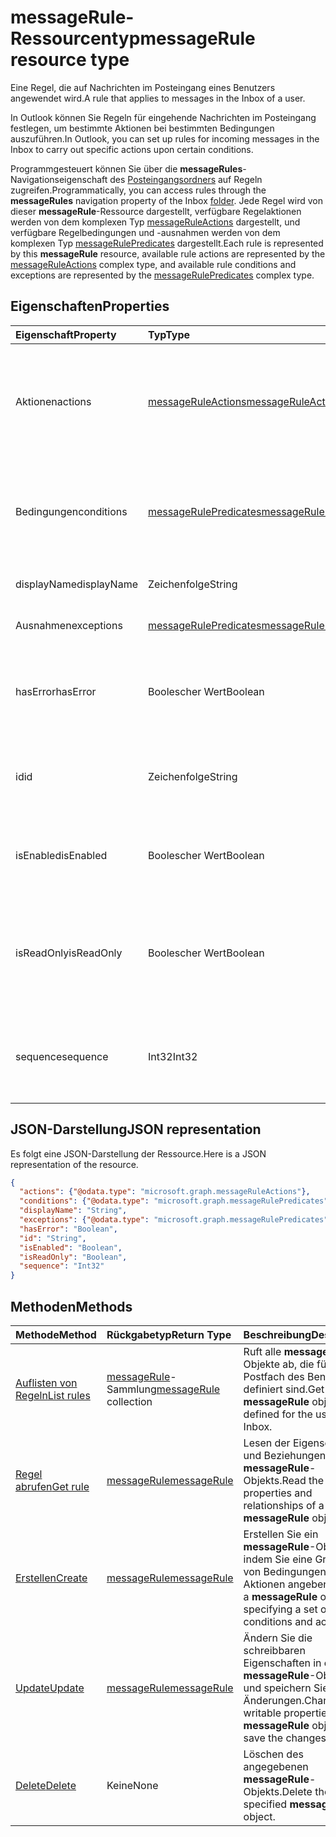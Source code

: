 # <a name="messagerule-resource-type"></a><span data-ttu-id="f69da-101">messageRule-Ressourcentyp</span><span class="sxs-lookup"><span data-stu-id="f69da-101">messageRule resource type</span></span>


<span data-ttu-id="f69da-102">Eine Regel, die auf Nachrichten im Posteingang eines Benutzers angewendet wird.</span><span class="sxs-lookup"><span data-stu-id="f69da-102">A rule that applies to messages in the Inbox of a user.</span></span>

<span data-ttu-id="f69da-103">In Outlook können Sie Regeln für eingehende Nachrichten im Posteingang festlegen, um bestimmte Aktionen bei bestimmten Bedingungen auszuführen.</span><span class="sxs-lookup"><span data-stu-id="f69da-103">In Outlook, you can set up rules for incoming messages in the Inbox to carry out specific actions upon certain conditions.</span></span> 

<span data-ttu-id="f69da-104">Programmgesteuert können Sie über die **messageRules**-Navigationseigenschaft des [Posteingangsordners](mailfolder.md) auf Regeln zugreifen.</span><span class="sxs-lookup"><span data-stu-id="f69da-104">Programmatically, you can access rules through the **messageRules** navigation property of the Inbox [folder](mailfolder.md).</span></span> <span data-ttu-id="f69da-105">Jede Regel wird von dieser **messageRule**-Ressource dargestellt, verfügbare Regelaktionen werden von dem komplexen Typ [messageRuleActions](messageruleactions.md) dargestellt, und verfügbare Regelbedingungen und -ausnahmen werden von dem komplexen Typ [messageRulePredicates](messagerulepredicates.md) dargestellt.</span><span class="sxs-lookup"><span data-stu-id="f69da-105">Each rule is represented by this **messageRule** resource, available rule actions are represented by the [messageRuleActions](messageruleactions.md) complex type, and available rule conditions and exceptions are represented by the [messageRulePredicates](messagerulepredicates.md) complex type.</span></span>


## <a name="properties"></a><span data-ttu-id="f69da-106">Eigenschaften</span><span class="sxs-lookup"><span data-stu-id="f69da-106">Properties</span></span>
| <span data-ttu-id="f69da-107">Eigenschaft</span><span class="sxs-lookup"><span data-stu-id="f69da-107">Property</span></span>     | <span data-ttu-id="f69da-108">Typ</span><span class="sxs-lookup"><span data-stu-id="f69da-108">Type</span></span>   |<span data-ttu-id="f69da-109">Beschreibung</span><span class="sxs-lookup"><span data-stu-id="f69da-109">Description</span></span>|
|:---------------|:--------|:----------|
| <span data-ttu-id="f69da-110">Aktionen</span><span class="sxs-lookup"><span data-stu-id="f69da-110">actions</span></span> | [<span data-ttu-id="f69da-111">messageRuleActions</span><span class="sxs-lookup"><span data-stu-id="f69da-111">messageRuleActions</span></span>](messageruleactions.md) | <span data-ttu-id="f69da-112">Aktionen, die auf eine Nachricht angewendet werden, wenn die entsprechenden Bedingungen erfüllt sind.</span><span class="sxs-lookup"><span data-stu-id="f69da-112">Actions to be taken on a message when the corresponding conditions are fulfilled.</span></span> |
| <span data-ttu-id="f69da-113">Bedingungen</span><span class="sxs-lookup"><span data-stu-id="f69da-113">conditions</span></span> | [<span data-ttu-id="f69da-114">messageRulePredicates</span><span class="sxs-lookup"><span data-stu-id="f69da-114">messageRulePredicates</span></span>](messagerulepredicates.md) | <span data-ttu-id="f69da-115">Bedingungen, die bei Erfüllung die entsprechenden Aktionen für diese Regel auslösen.</span><span class="sxs-lookup"><span data-stu-id="f69da-115">Conditions that when fulfilled, will trigger the corresponding actions for that rule.</span></span> |
| <span data-ttu-id="f69da-116">displayName</span><span class="sxs-lookup"><span data-stu-id="f69da-116">displayName</span></span> | <span data-ttu-id="f69da-117">Zeichenfolge</span><span class="sxs-lookup"><span data-stu-id="f69da-117">String</span></span> | <span data-ttu-id="f69da-118">Der Anzeigename der Regel.</span><span class="sxs-lookup"><span data-stu-id="f69da-118">The display name of the rule.</span></span> |
| <span data-ttu-id="f69da-119">Ausnahmen</span><span class="sxs-lookup"><span data-stu-id="f69da-119">exceptions</span></span> | [<span data-ttu-id="f69da-120">messageRulePredicates</span><span class="sxs-lookup"><span data-stu-id="f69da-120">messageRulePredicates</span></span>](messagerulepredicates.md) | <span data-ttu-id="f69da-121">Ausnahmebedingungen für die Regel.</span><span class="sxs-lookup"><span data-stu-id="f69da-121">Exception conditions for the rule.</span></span> |
| <span data-ttu-id="f69da-122">hasError</span><span class="sxs-lookup"><span data-stu-id="f69da-122">hasError</span></span> | <span data-ttu-id="f69da-123">Boolescher Wert</span><span class="sxs-lookup"><span data-stu-id="f69da-123">Boolean</span></span> | <span data-ttu-id="f69da-124">Gibt an, ob sich die Regel in einem Fehlerzustand befindet.</span><span class="sxs-lookup"><span data-stu-id="f69da-124">Indicates whether the rule is in an error condition.</span></span> <span data-ttu-id="f69da-125">Schreibgeschützt.</span><span class="sxs-lookup"><span data-stu-id="f69da-125">Read-only.</span></span> |
| <span data-ttu-id="f69da-126">id</span><span class="sxs-lookup"><span data-stu-id="f69da-126">id</span></span> |<span data-ttu-id="f69da-127">Zeichenfolge</span><span class="sxs-lookup"><span data-stu-id="f69da-127">String</span></span>|<span data-ttu-id="f69da-128">Der eindeutige Bezeichner der Regel.</span><span class="sxs-lookup"><span data-stu-id="f69da-128">The unique identifier of the rule.</span></span> <span data-ttu-id="f69da-129">Schreibgeschützt.</span><span class="sxs-lookup"><span data-stu-id="f69da-129">Read-only.</span></span>|
| <span data-ttu-id="f69da-130">isEnabled</span><span class="sxs-lookup"><span data-stu-id="f69da-130">isEnabled</span></span> | <span data-ttu-id="f69da-131">Boolescher Wert</span><span class="sxs-lookup"><span data-stu-id="f69da-131">Boolean</span></span> | <span data-ttu-id="f69da-132">Gibt an, ob die Regel auf Nachrichten angewendet werden kann.</span><span class="sxs-lookup"><span data-stu-id="f69da-132">Indicates whether the rule is enabled to be applied to messages.</span></span> |
| <span data-ttu-id="f69da-133">isReadOnly</span><span class="sxs-lookup"><span data-stu-id="f69da-133">isReadOnly</span></span> | <span data-ttu-id="f69da-134">Boolescher Wert</span><span class="sxs-lookup"><span data-stu-id="f69da-134">Boolean</span></span> | <span data-ttu-id="f69da-135">Gibt an, ob die Regel schreibgeschützt ist und von der Regel-REST-API nicht geändert oder gelöscht werden kann.</span><span class="sxs-lookup"><span data-stu-id="f69da-135">Indicates if the rule is read-only and cannot be modified or deleted by the rules REST API.</span></span> |
| <span data-ttu-id="f69da-136">sequence</span><span class="sxs-lookup"><span data-stu-id="f69da-136">sequence</span></span> | <span data-ttu-id="f69da-137">Int32</span><span class="sxs-lookup"><span data-stu-id="f69da-137">Int32</span></span> | <span data-ttu-id="f69da-138">Gibt die Reihenfolge an, in der die Regel zusammen mit anderen Regeln ausgeführt wird.</span><span class="sxs-lookup"><span data-stu-id="f69da-138">Indicates the order in which the rule is executed, among other rules.</span></span> |


## <a name="json-representation"></a><span data-ttu-id="f69da-139">JSON-Darstellung</span><span class="sxs-lookup"><span data-stu-id="f69da-139">JSON representation</span></span>
<span data-ttu-id="f69da-140">Es folgt eine JSON-Darstellung der Ressource.</span><span class="sxs-lookup"><span data-stu-id="f69da-140">Here is a JSON representation of the resource.</span></span>

<!-- {
  "blockType": "resource",
  "optionalProperties": [
   ],
   "baseType": "microsoft.graph.entity",
  "@odata.type": "microsoft.graph.messageRule"
}-->

```json
{
  "actions": {"@odata.type": "microsoft.graph.messageRuleActions"},
  "conditions": {"@odata.type": "microsoft.graph.messageRulePredicates"},
  "displayName": "String",
  "exceptions": {"@odata.type": "microsoft.graph.messageRulePredicates"},
  "hasError": "Boolean",
  "id": "String",
  "isEnabled": "Boolean",
  "isReadOnly": "Boolean",
  "sequence": "Int32"
}

```

## <a name="methods"></a><span data-ttu-id="f69da-141">Methoden</span><span class="sxs-lookup"><span data-stu-id="f69da-141">Methods</span></span>
| <span data-ttu-id="f69da-142">Methode</span><span class="sxs-lookup"><span data-stu-id="f69da-142">Method</span></span>           | <span data-ttu-id="f69da-143">Rückgabetyp</span><span class="sxs-lookup"><span data-stu-id="f69da-143">Return Type</span></span>    |<span data-ttu-id="f69da-144">Beschreibung</span><span class="sxs-lookup"><span data-stu-id="f69da-144">Description</span></span>|
|:---------------|:--------|:----------|
|[<span data-ttu-id="f69da-145">Auflisten von Regeln</span><span class="sxs-lookup"><span data-stu-id="f69da-145">List rules</span></span>](../api/mailfolder_list_messagerules.md) | <span data-ttu-id="f69da-146">[messageRule](messagerule.md)-Sammlung</span><span class="sxs-lookup"><span data-stu-id="f69da-146">[messageRule](messagerule.md) collection</span></span> |<span data-ttu-id="f69da-147">Ruft alle **messageRule**-Objekte ab, die für das Postfach des Benutzers definiert sind.</span><span class="sxs-lookup"><span data-stu-id="f69da-147">Get all the **messageRule** objects defined for the user's Inbox.</span></span>|
|[<span data-ttu-id="f69da-148">Regel abrufen</span><span class="sxs-lookup"><span data-stu-id="f69da-148">Get rule</span></span>](../api/messagerule_get.md) | [<span data-ttu-id="f69da-149">messageRule</span><span class="sxs-lookup"><span data-stu-id="f69da-149">messageRule</span></span>](messagerule.md) |<span data-ttu-id="f69da-150">Lesen der Eigenschaften und Beziehungen eines **messageRule**-Objekts.</span><span class="sxs-lookup"><span data-stu-id="f69da-150">Read the properties and relationships of a **messageRule** object.</span></span>|
|[<span data-ttu-id="f69da-151">Erstellen</span><span class="sxs-lookup"><span data-stu-id="f69da-151">Create</span></span>](../api/mailfolder_post_messagerules.md) | [<span data-ttu-id="f69da-152">messageRule</span><span class="sxs-lookup"><span data-stu-id="f69da-152">messageRule</span></span>](messagerule.md) |<span data-ttu-id="f69da-153">Erstellen Sie ein  **messageRule**-Objekt, indem Sie eine Gruppe von Bedingungen und Aktionen angeben.</span><span class="sxs-lookup"><span data-stu-id="f69da-153">Create a **messageRule** object by specifying a set of conditions and actions.</span></span>|
|[<span data-ttu-id="f69da-154">Update</span><span class="sxs-lookup"><span data-stu-id="f69da-154">Update</span></span>](../api/messagerule_update.md) | [<span data-ttu-id="f69da-155">messageRule</span><span class="sxs-lookup"><span data-stu-id="f69da-155">messageRule</span></span>](messagerule.md) |<span data-ttu-id="f69da-156">Ändern Sie die schreibbaren Eigenschaften in einem **messageRule**-Objekt, und speichern Sie die Änderungen.</span><span class="sxs-lookup"><span data-stu-id="f69da-156">Change writable properties on a **messageRule** object and save the changes.</span></span> |
|[<span data-ttu-id="f69da-157">Delete</span><span class="sxs-lookup"><span data-stu-id="f69da-157">Delete</span></span>](../api/messagerule_delete.md) | <span data-ttu-id="f69da-158">Keine</span><span class="sxs-lookup"><span data-stu-id="f69da-158">None</span></span> |<span data-ttu-id="f69da-159">Löschen des angegebenen **messageRule**-Objekts.</span><span class="sxs-lookup"><span data-stu-id="f69da-159">Delete the specified **messageRule** object.</span></span> |

<!-- uuid: 8fcb5dbc-d5aa-4681-8e31-b001d5168d79
2015-10-25 14:57:30 UTC -->
<!-- {
  "type": "#page.annotation",
  "description": "messageRule resource",
  "keywords": "",
  "section": "documentation",
  "tocPath": ""
}-->